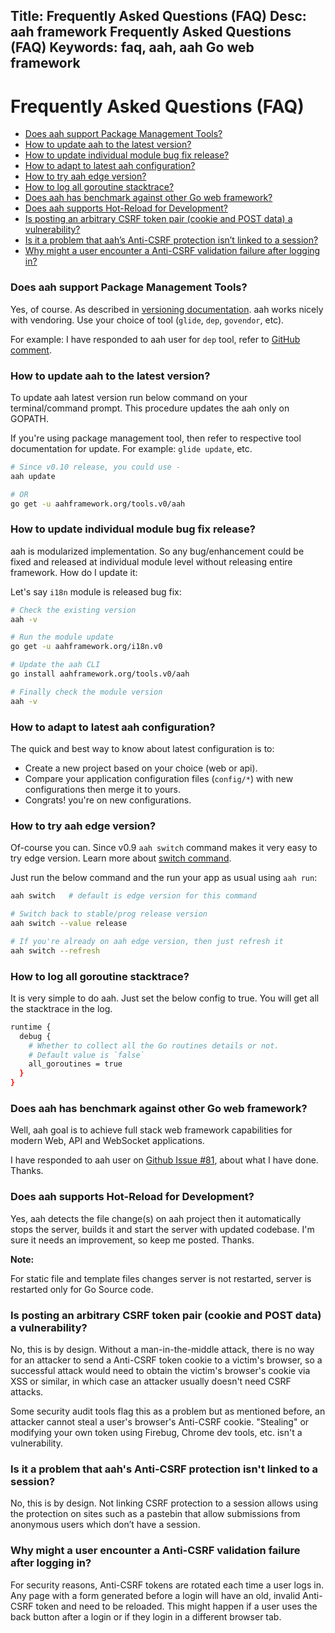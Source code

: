 Title: Frequently Asked Questions (FAQ)
Desc: aah framework Frequently Asked Questions (FAQ)
Keywords: faq, aah, aah Go web framework
---
# Frequently Asked Questions (FAQ)

  * [Does aah support Package Management Tools?](#does-aah-support-package-management-tools)
  * [How to update aah to the latest version?](#how-to-update-aah-to-the-latest-version)
  * [How to update individual module bug fix release?](#how-to-update-individual-module-bug-fix-release)
  * [How to adapt to latest aah configuration?](#how-to-adapt-to-latest-aah-configuration)
  * [How to try aah edge version?](#how-to-try-aah-edge-version)
  * [How to log all goroutine stacktrace?](#how-to-log-all-goroutine-stacktrace)
  * [Does aah has benchmark against other Go web framework?](#does-aah-has-benchmark-against-other-go-web-framework)
  * [Does aah supports Hot-Reload for Development?](#does-aah-supports-hot-reload-for-development)
  * [Is posting an arbitrary CSRF token pair (cookie and POST data) a vulnerability?](#is-posting-an-arbitrary-csrf-token-pair-cookie-and-post-data-a-vulnerability)
  * [Is it a problem that aah’s Anti-CSRF protection isn’t linked to a session?](#is-it-a-problem-that-aah-s-anti-csrf-protection-isn-t-linked-to-a-session)
  * [Why might a user encounter a Anti-CSRF validation failure after logging in?](#why-might-a-user-encounter-a-anti-csrf-validation-failure-after-logging-in)

### Does aah support Package Management Tools?

Yes, of course. As described in [versioning documentation](versioning.html#package-management). aah works nicely with vendoring. Use your choice of tool (`glide`, `dep`, `govendor`, etc).

For example: I have responded to aah user for `dep` tool, refer to [GitHub comment](https://github.com/go-aah/aah/issues/109#issuecomment-327225582).

### How to update aah to the latest version?

To update aah latest version run below command on your terminal/command prompt. This procedure updates the aah only on GOPATH.

If you're using package management tool, then refer to respective tool documentation for update. For example: `glide update`, etc.


```bash
# Since v0.10 release, you could use -
aah update

# OR
go get -u aahframework.org/tools.v0/aah
```

### How to update individual module bug fix release?

aah is modularized implementation. So any bug/enhancement could be fixed and released at individual module level without releasing entire framework. How do I update it:

Let's say `i18n` module is released bug fix:

```bash
# Check the existing version
aah -v

# Run the module update
go get -u aahframework.org/i18n.v0

# Update the aah CLI
go install aahframework.org/tools.v0/aah

# Finally check the module version
aah -v
```

### How to adapt to latest aah configuration?

The quick and best way to know about latest configuration is to:

  * Create a new project based on your choice (web or api).
  * Compare your application configuration files (`config/*`) with new configurations then merge it to yours.
  * Congrats! you're on new configurations.

### How to try aah edge version?

Of-course you can. <span class="badge lb-sm">Since v0.9</span> `aah switch` command makes it very easy to try edge version. Learn more about [switch command](/aah-cli-tool.html#command-switch).

Just run the below command and the run your app as usual using `aah run`:

```bash
aah switch   # default is edge version for this command

# Switch back to stable/prog release version
aah switch --value release

# If you're already on aah edge version, then just refresh it
aah switch --refresh
```

### How to log all goroutine stacktrace?

It is very simple to do aah. Just set the below config to true. You will get all the stacktrace in the log.

```bash
runtime {
  debug {
    # Whether to collect all the Go routines details or not.
    # Default value is `false`
    all_goroutines = true
  }
}
```

### Does aah has benchmark against other Go web framework?

Well, aah goal is to achieve full stack web framework capabilities for modern Web, API and WebSocket applications.

I have responded to aah user on [Github Issue #81](https://github.com/go-aah/aah/issues/81#issuecomment-315589889), about what I have done. Thanks.

### Does aah supports Hot-Reload for Development?

Yes, aah detects the file change(s) on aah project then it automatically stops the server, builds it and start the server with updated codebase. I'm sure it needs an improvement, so keep me posted. Thanks.

<div class="alert alert-info-blue">
<p><strong>Note:</strong></p>
<p>For static file and template files changes server is not restarted, server is restarted only for Go Source code.</p>
</div>

### Is posting an arbitrary CSRF token pair (cookie and POST data) a vulnerability?

No, this is by design. Without a man-in-the-middle attack, there is no way for an attacker to send a Anti-CSRF token cookie to a victim's browser, so a successful attack would need to obtain the victim's browser's cookie via XSS or similar, in which case an attacker usually doesn't need CSRF attacks.

Some security audit tools flag this as a problem but as mentioned before, an attacker cannot steal a user's browser's Anti-CSRF cookie. "Stealing" or modifying your own token using Firebug, Chrome dev tools, etc. isn't a vulnerability.

### Is it a problem that aah's Anti-CSRF protection isn't linked to a session?

No, this is by design. Not linking CSRF protection to a session allows using the protection on sites such as a pastebin that allow submissions from anonymous users which don’t have a session.

### Why might a user encounter a Anti-CSRF validation failure after logging in?

For security reasons, Anti-CSRF tokens are rotated each time a user logs in. Any page with a form generated before a login will have an old, invalid Anti-CSRF token and need to be reloaded. This might happen if a user uses the back button after a login or if they login in a different browser tab.
